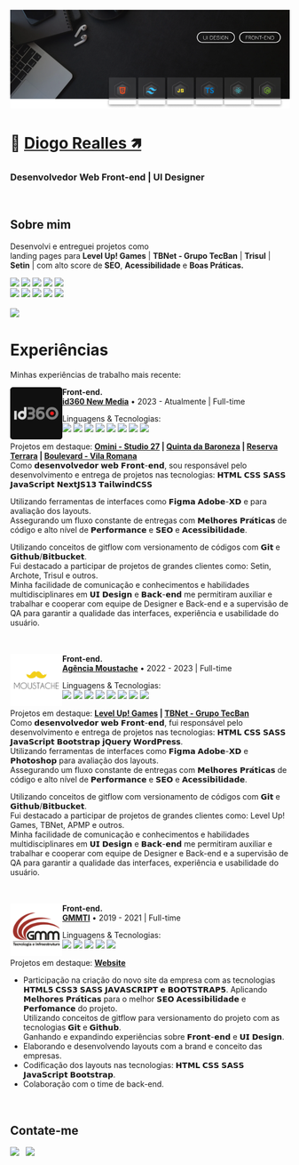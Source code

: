 [![Diogo Realles](./img/banner-02.png)](https://diogorealles.github.io/)

# 👋 <b>[Diogo Realles 🡽](https://www.linkedin.com/in/diogorealles)</b>
### <b>Desenvolvedor Web Front-end</b> | <b>UI Designer</b>
<br />

<!--
<img src="./img/languages-2.svg" min-width="400" max-width="400" width="400" align="right" alt="badges languages">
-->

## <b>Sobre mim</b>
Desenvolvi e entreguei projetos como <br />
landing pages para <b>Level Up! Games</b> | <b>TBNet - Grupo TecBan</b> | <b>Trisul</b> | <b>Setin</b> | com alto score de <b>SEO</b>, <b>Acessibilidade</b> e <b>Boas Práticas.</b>
<!--
### <b>Front-end</b>
 <b>- HTML Semântico</b> <br />
 <b>- SEO Otimizado</b> | Google Analytics 4 <br />
 <b>- Acessibilidade</b> <br />
 -->
  
<div>
  <img src="https://img.shields.io/badge/HTML5-000000?style=for-the-badge&logo=html5&logoColor=ffffff" />
  <img src="https://img.shields.io/badge/CSS3-000000?style=for-the-badge&logo=css3&logoColor=ffffff" />
  <img src="https://img.shields.io/badge/sass-000000?style=for-the-badge&logo=sass&logoColor=ffffff" />
  <img src="https://img.shields.io/badge/Bootstrap-000000?style=for-the-badge&logo=bootstrap&logoColor=ffffff" />
  <img src="https://img.shields.io/badge/JavaScript-000000?style=for-the-badge&logo=javascript&logoColor=ffffff" />
</div>
<div>
  <img src="https://img.shields.io/badge/React-000000?style=for-the-badge&logo=react&logoColor=ffffff" />
  <img src="https://img.shields.io/badge/TypeScript-000000?style=for-the-badge&logo=typescript&logoColor=ffffff" />
  <img src="https://img.shields.io/badge/Git-000000?style=for-the-badge&logo=git&logoColor=ffffff" />
  <img src="https://img.shields.io/badge/Github-000000?style=for-the-badge&logo=github&logoColor=ffffff" />
  <img src="https://img.shields.io/badge/VS%20Code-000000.svg?style=for-the-badge&logo=visual-studio-code&logoColor=ffffff" />
</div>
<br />
<!--
### <b>UI Design</b>
 <b>- Tipografia | Teoria das cores | Grids | Componentes & Variantes.</b> <br />
 <b>- Wireframe:</b> Baixa fidelidade e Alta fidelidade. <br />
 <b>- Prototipação:</b> Protótipos interativos. <br />
 <b>- Styleguide:</b> Tipografia | Estados dos componentes | Paleta de cores | Grids | Tokens <br />
 -->
 
 <div>
   <img src="https://img.shields.io/badge/Figma-000000?style=for-the-badge&logo=figma&logoColor=ffffff" />
 </div>

<!-- 
## <b>Cursos e Projetos</b>
<table>
  <thead>
    <tr>
      <th>Curso / Projetos</th>
      <th>Descrição</th>
      <th>Ver mais</th>
    </tr>
  </thead>

  <tbody>
    <tr>
      <td>

![B7Web](./img/b7web.svg)
      </td>
      <td>
        <b>[B7Web](https://github.com/DiogoRealles/course-projects)</b><br>
        Curso de Front-end e Web Design.
      </td>
      <td>
        <b>[B7Web](https://github.com/DiogoRealles/course-projects)</b><br>
      </td>
    </tr>
    <tr>
      <td>

![Origamid](./img/origamid.svg)
      </td>
      <td>
        <b>[Origamid](https://github.com/DiogoRealles/courses/tree/develop/origamid)</b><br>
        Curso de Front-end e Web Design.
      </td>
      <td>
        <b>[Origamid](https://github.com/DiogoRealles/courses/tree/develop/origamid)</b><br>
      </td>
    </tr>
    <tr>
      <td>
![Rocketseat](./img/rocketseat-origim.svg)
      </td>
      <td>
        <b>[Rocketseat](https://github.com/DiogoRealles/courses/tree/develop/rocketseat)</b><br>
        Plataforma completa de aprendizado contínuo em programação.
      </td>
      <td>
        <b>[Rocketseat](https://github.com/DiogoRealles/courses/tree/develop/rocketseat)</b><br>
      </td>
    </tr>
    <tr>
      <td>
![Matheus Battisti](https://raw.githubusercontent.com/DiogoRealles/diogorealles/develop/img/hdc.svg)
      </td>
      <td>
        <b>[Matheus Battisti](https://github.com/DiogoRealles/courses/tree/develop/hora-de-codar)</b><br>
        Capacitar quem deseja ser desenvolvedor/programador para o mercado de trabalho.
      </td>
      <td>
        <b>[Matheus Battisti](https://github.com/DiogoRealles/courses/tree/develop/hora-de-codar)</b><br>
      </td>
    </tr>
    <tr>
      <td>
![Projects](./img/projects.svg)
      </td>
      <td>
        <b>[Projetos](https://github.com/DiogoRealles/courses/tree/develop/projects)</b><br>
        Meus projetos pessoais, redesign de layouts.
      </td>
      <td>
        <b>[Projetos](https://github.com/DiogoRealles/courses/tree/develop/projects)</b><br>
      </td>
    </tr>
  </tbody>
</table>
<br><br><br>

-->
<!-- 
## <b>Linguagens e Ferramentas</b>:
<div style="display: inline_block; text-decoration: none; margin-bottom: 30px"><br>
  
  ![HTML](./img/html.svg) &nbsp;
  ![CSS](./img/css.svg) &nbsp;
  ![SASS](./img/sass.svg) &nbsp;
  ![Bootstrap](./img/bootstrap.svg) &nbsp;
  ![JS](./img/js.svg) &nbsp;
  ![JS](./img/react.svg) &nbsp;
  ![JS](./img/ts.svg) &nbsp;
  ![Git](./img/git.svg) &nbsp;
  ![Github](./img/github.svg) &nbsp;
  ![VSCode](./img/vscode.svg) &nbsp;
  ![Figma](./img/figma.svg) &nbsp;

</div>
<br />

-->

<div>
 
 # <b>Experiências</b>

 Minhas experiências de trabalho mais recente:
 
 [<img style="margin-right: 10" align="left" height="94px" width="94px" alt="Nubank" src="./img/logo-03.png"/>](https://nubank.com.br/)
 
 **Front-end.**<br/>
 [**id360 New Media**](https://www.id360.com.br/) • 2023 - Atualmente | Full-time
 
 Linguagens & Tecnologias:<br/>
  <img src="https://img.shields.io/badge/HTML5-000000?style=for-the-badge&logo=html5&logoColor=ffffff" />
  <img src="https://img.shields.io/badge/CSS3-000000?style=for-the-badge&logo=css3&logoColor=ffffff" />
  <img src="https://img.shields.io/badge/Sass-000000?style=for-the-badge&logo=sass&logoColor=ffffff" />
  <img src="https://img.shields.io/badge/TailwindCSS-000000?style=for-the-badge&logo=tailwindcss&logoColor=ffffff" />
  <img src="https://img.shields.io/badge/JavaScript-000000?style=for-the-badge&logo=javascript&logoColor=ffffff" />
  <img src="https://img.shields.io/badge/TypeScript-000000?style=for-the-badge&logo=typescript&logoColor=ffffff" />
  <img src="https://img.shields.io/badge/Next.JS-000000?style=for-the-badge&logo=nextdotjs&logoColor=ffffff" />
  <img src="https://img.shields.io/badge/Figma-000000?style=for-the-badge&logo=figma&logoColor=ffffff" />
 
 Projetos em destaque: <b>[Omini - Studio 27](https://lp-studio27.vercel.app/) | [Quinta da Baroneza](https://planodiretor-baroneza.vercel.app/) | [Reserva Terrara](https://www.reservaterrara.com.br/) | [Boulevard - Vila Romana](https://www.boulevardvilaromana.com.br/)</b><br />
 Como 𝗱𝗲𝘀𝗲𝗻𝘃𝗼𝗹𝘃𝗲𝗱𝗼𝗿 𝘄𝗲𝗯 𝗙𝗿𝗼𝗻𝘁-𝗲𝗻𝗱, sou responsável pelo desenvolvimento e entrega de projetos nas tecnologias: 𝗛𝗧𝗠𝗟 𝗖𝗦𝗦 𝗦𝗔𝗦𝗦 𝗝𝗮𝘃𝗮𝗦𝗰𝗿𝗶𝗽𝘁 𝗡𝗲𝘅𝘁𝗝𝗦𝟭𝟯 𝗧𝗮𝗶𝗹𝘄𝗶𝗻𝗱𝗖𝗦𝗦
 <br/>

Utilizando ferramentas de interfaces como 𝗙𝗶𝗴𝗺𝗮 𝗔𝗱𝗼𝗯𝗲-𝗫𝗗 e para avaliação dos layouts.<br/>
Assegurando um fluxo constante de entregas com 𝗠𝗲𝗹𝗵𝗼𝗿𝗲𝘀 𝗣𝗿𝗮́𝘁𝗶𝗰𝗮𝘀 de código e alto nível de 𝗣𝗲𝗿𝗳𝗼𝗿𝗺𝗮𝗻𝗰𝗲 e 𝗦𝗘𝗢 e 𝗔𝗰𝗲𝘀𝘀𝗶𝗯𝗶𝗹𝗶𝗱𝗮𝗱𝗲.<br/>
 
Utilizando conceitos de gitflow com versionamento de códigos com 𝗚𝗶𝘁 e 𝗚𝗶𝘁𝗵𝘂𝗯/𝗕𝗶𝘁𝗯𝘂𝗰𝗸𝗲𝘁.<br/>
Fui destacado a participar de projetos de grandes clientes como: Setin, Archote, Trisul e outros.<br/>
Minha facilidade de comunicação e conhecimentos e habilidades multidisciplinares em 𝗨𝗜 𝗗𝗲𝘀𝗶𝗴𝗻 e 𝗕𝗮𝗰𝗸-𝗲𝗻𝗱 me permitiram auxiliar e trabalhar e cooperar com equipe de Designer e Back-end e a supervisão de QA para garantir a qualidade das interfaces, experiência e usabilidade do usuário.<br/>
 <br/> <br/>
 
 [<img style="margin-right: 10" align="left" height="94px" width="94px" alt="Agência Moustache" src="./img/logo-02.png"/>](https://nubank.com.br/)
 
 **Front-end.**<br/>
 [**Agência Moustache**](https://www.br.leveluplatam.com/marketing/) • 2022 - 2023 | Full-time
 
 Linguagens & Tecnologias:<br/>
  <img src="https://img.shields.io/badge/HTML5-000000?style=for-the-badge&logo=html5&logoColor=ffffff" />
  <img src="https://img.shields.io/badge/CSS3-000000?style=for-the-badge&logo=css3&logoColor=ffffff" />
  <img src="https://img.shields.io/badge/Sass-000000?style=for-the-badge&logo=sass&logoColor=ffffff" />
  <img src="https://img.shields.io/badge/Bootstrap-000000?style=for-the-badge&logo=bootstrap&logoColor=ffffff" />
  <img src="https://img.shields.io/badge/JavaScript-000000?style=for-the-badge&logo=javascript&logoColor=ffffff" />
  <img src="https://img.shields.io/badge/WordPress-000000?style=for-the-badge&logo=Wordpress&logoColor=ffffff" />
  <img src="https://img.shields.io/badge/jquery-000000?style=for-the-badge&logo=jquery&logoColor=ffffff" />
  <img src="https://img.shields.io/badge/Figma-000000?style=for-the-badge&logo=figma&logoColor=ffffff" />
 
 Projetos em destaque: <b>[Level Up! Games](https://br.leveluplatam.com/marketing/) | [TBNet - Grupo TecBan](https://www.tbnet.com.br/)</b> <br />
 Como 𝗱𝗲𝘀𝗲𝗻𝘃𝗼𝗹𝘃𝗲𝗱𝗼𝗿 𝘄𝗲𝗯 𝗙𝗿𝗼𝗻𝘁-𝗲𝗻𝗱, fui responsável pelo desenvolvimento e entrega de projetos nas tecnologias: 𝗛𝗧𝗠𝗟 𝗖𝗦𝗦 𝗦𝗔𝗦𝗦 𝗝𝗮𝘃𝗮𝗦𝗰𝗿𝗶𝗽𝘁 𝗕𝗼𝗼𝘁𝘀𝘁𝗿𝗮𝗽 𝗷𝗤𝘂𝗲𝗿𝘆 𝗪𝗼𝗿𝗱𝗣𝗿𝗲𝘀𝘀.<br/>
Utilizando ferramentas de interfaces como 𝗙𝗶𝗴𝗺𝗮 𝗔𝗱𝗼𝗯𝗲-𝗫𝗗 e 𝗣𝗵𝗼𝘁𝗼𝘀𝗵𝗼𝗽 para avaliação dos layouts.<br/>
Assegurando um fluxo constante de entregas com 𝗠𝗲𝗹𝗵𝗼𝗿𝗲𝘀 𝗣𝗿𝗮́𝘁𝗶𝗰𝗮𝘀 de código e alto nível de 𝗣𝗲𝗿𝗳𝗼𝗿𝗺𝗮𝗻𝗰𝗲 e 𝗦𝗘𝗢 e 𝗔𝗰𝗲𝘀𝘀𝗶𝗯𝗶𝗹𝗶𝗱𝗮𝗱𝗲.<br/>
 
Utilizando conceitos de gitflow com versionamento de códigos com 𝗚𝗶𝘁 e 𝗚𝗶𝘁𝗵𝘂𝗯/𝗕𝗶𝘁𝗯𝘂𝗰𝗸𝗲𝘁.<br/>
Fui destacado a participar de projetos de grandes clientes como: Level Up! Games, TBNet, APMP e outros.<br/>
Minha facilidade de comunicação e conhecimentos e habilidades multidisciplinares em 𝗨𝗜 𝗗𝗲𝘀𝗶𝗴𝗻 e 𝗕𝗮𝗰𝗸-𝗲𝗻𝗱 me permitiram auxiliar e trabalhar e cooperar com equipe de Designer e Back-end e a supervisão de QA para garantir a qualidade das interfaces, experiência e usabilidade do usuário.<br/>
 <br/> <br/>
 
 [<img style="margin-right: 10" align="left" height="94px" width="94px" alt="Gmmti" src="./img/logo-01.png"/>](https://gmmti.com.br/)
 
 **Front-end.**<br/>
 [**GMMTI**](https://www.gmmti.com.br/) • 2019 - 2021 | Full-time
 
 Linguagens & Tecnologias:<br/>
  <img src="https://img.shields.io/badge/HTML5-000000?style=for-the-badge&logo=html5&logoColor=ffffff" />
  <img src="https://img.shields.io/badge/CSS3-000000?style=for-the-badge&logo=css3&logoColor=ffffff" />
  <img src="https://img.shields.io/badge/Sass-000000?style=for-the-badge&logo=sass&logoColor=ffffff" />
  <img src="https://img.shields.io/badge/Bootstrap-000000?style=for-the-badge&logo=bootstrap&logoColor=ffffff" />
  <img src="https://img.shields.io/badge/JavaScript-000000?style=for-the-badge&logo=javascript&logoColor=ffffff" />
  
 Projetos em destaque: <b>[Website](https://www.gmmti.com.br/)</b> <br/>
 - Participação na criação do novo site da empresa com as tecnologias 𝗛𝗧𝗠𝗟𝟱 𝗖𝗦𝗦𝟯 𝗦𝗔𝗦𝗦 𝗝𝗔𝗩𝗔𝗦𝗖𝗥𝗜𝗣𝗧 𝗲 𝗕𝗢𝗢𝗧𝗦𝗧𝗥𝗔𝗣𝟱. Aplicando 𝗠𝗲𝗹𝗵𝗼𝗿𝗲𝘀 𝗣𝗿𝗮́𝘁𝗶𝗰𝗮𝘀 para o melhor 𝗦𝗘𝗢 𝗔𝗰𝗲𝘀𝘀𝗶𝗯𝗶𝗹𝗶𝗱𝗮𝗱𝗲 e 𝗣𝗲𝗿𝗳𝗼𝗺𝗮𝗻𝗰𝗲 do projeto.<br/>
Utilizando conceitos de gitflow para versionamento do projeto com as tecnologias 𝗚𝗶𝘁 e 𝗚𝗶𝘁𝗵𝘂𝗯.<br/>
Ganhando e expandindo experiências sobre 𝗙𝗿𝗼𝗻𝘁-𝗲𝗻𝗱 e 𝗨𝗜 𝗗𝗲𝘀𝗶𝗴𝗻.<br/>
- Elaborando e desenvolvendo layouts com a brand e conceito das empresas.<br/>
- Codificação dos layouts nas tecnologias: 𝗛𝗧𝗠𝗟 𝗖𝗦𝗦 𝗦𝗔𝗦𝗦 𝗝𝗮𝘃𝗮𝗦𝗰𝗿𝗶𝗽𝘁 𝗕𝗼𝗼𝘁𝘀𝘁𝗿𝗮𝗽.<br/>
- Colaboração com o time de back-end.<br/>
 <br/> <br/>

</div>

## <b>Contate-me</b>
<div>

  <!-- <a href="https://web.whatsapp.com/send?phone=+5511987868046&text=Olá%20vim%20%20pelo%20seu%20github,%20podemos%20conversar?" target="_blank"><img src="https://img.shields.io/badge/WHATSAPP-(11)98786--8046-%33920f/?style=for-the-badge&logo=whatsapp&logoColor=ffffff"></a> &nbsp;
  <a href="https://www.facebook.com/softwarealles" target="_blank"><img src="https://img.shields.io/badge/Facebook-/DiogoRealles-%230077B5?style=for-the-badge&logo=facebook&logoColor=ffffff"></a> &nbsp;
  <a href="mailto: diogorealles@hotmail.com"><img src="https://img.shields.io/badge/Email-diogorealles@hotmail.com-lightgrey?style=for-the-badge&logo=Gmail&logoColor=ffffff"></a> &nbsp; /-->
  <a href="https://www.linkedin.com/in/diogorealles/" target="_blank"><img src="https://img.shields.io/badge/Linkedin-/diogorealles-blue?style=for-the-badge&logo=Linkedin&logoColor=ffffff"></a> &nbsp;
  <a href="https://diogorealles.github.io/" target="_blank"><img src="https://img.shields.io/badge/SITE-portfolio-black?style=for-the-badge"></a> &nbsp;

</div>
